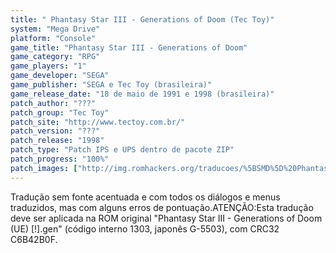 ```yaml
---
title: " Phantasy Star III - Generations of Doom (Tec Toy)"
system: "Mega Drive"
platform: "Console"
game_title: "Phantasy Star III - Generations of Doom"
game_category: "RPG"
game_players: "1"
game_developer: "SEGA"
game_publisher: "SEGA e Tec Toy (brasileira)"
game_release_date: "18 de maio de 1991 e 1998 (brasileira)"
patch_author: "???"
patch_group: "Tec Toy"
patch_site: "http://www.tectoy.com.br/"
patch_version: "???"
patch_release: "1998"
patch_type: "Patch IPS e UPS dentro de pacote ZIP"
patch_progress: "100%"
patch_images: ["http://img.romhackers.org/traducoes/%5BSMD%5D%20Phantasy%20Star%20III%20-%20Generations%20of%20Doom%20-%20Tec%20Toy%20-%201.png","http://img.romhackers.org/traducoes/%5BSMD%5D%20Phantasy%20Star%20III%20-%20Generations%20of%20Doom%20-%20Tec%20Toy%20-%202.png","http://img.romhackers.org/traducoes/%5BSMD%5D%20Phantasy%20Star%20III%20-%20Generations%20of%20Doom%20-%20Tec%20Toy%20-%203.png"]
---
```

Tradução sem fonte acentuada e com todos os diálogos e menus traduzidos, mas com alguns erros de pontuação.ATENÇÃO:Esta tradução deve ser aplicada na ROM original "Phantasy Star III - Generations of Doom (UE) [!].gen" (código interno 1303, japonês G-5503), com CRC32 C6B42B0F.